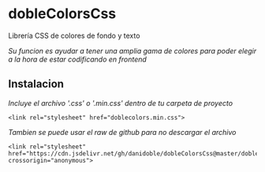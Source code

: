 # dobleColorsCss
Librería CSS de colores de fondo y texto

_Su funcion es ayudar a tener una amplia gama de colores para poder elegir a la hora de estar codificando en frontend_

## Instalacion
_Incluye el archivo '.css' o '.min.css' dentro de tu carpeta de proyecto_

```
<link rel="stylesheet" href="doblecolors.min.css">
```

_Tambien se puede usar el raw de github para no descargar el archivo_

```
<link rel="stylesheet" href="https://cdn.jsdelivr.net/gh/danidoble/dobleColorsCss@master/doblecolors.min.css" crossorigin="anonymous">
```